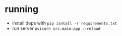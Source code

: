 # running 

- install deps with `pip isntall -r requirements.txt`
- run server `uvicorn src.main:app --reload`

